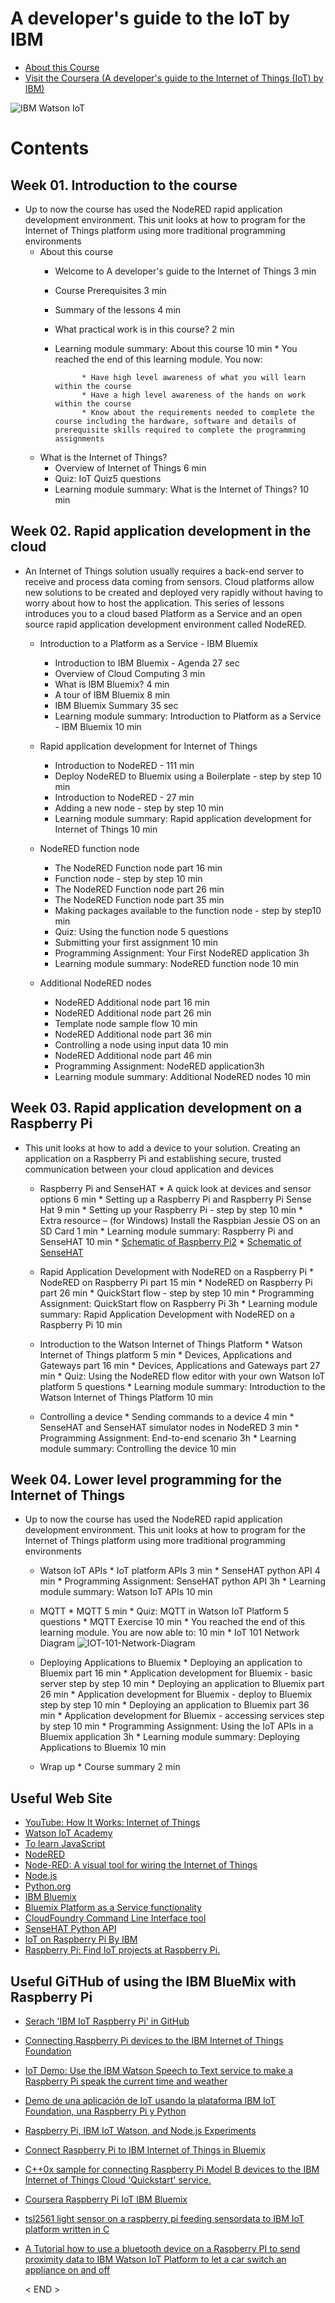 # A developer's guide to the IoT by IBM

* [About this Course](https://github.com/leehaesung/A-developer-s-guide-to-the-IoT-by-IBM/blob/master/01_Lecture_Notes/README.md)
* [Visit the Coursera (A developer's guide to the Internet of Things (IoT) by IBM)](https://www.coursera.org/learn/developer-iot/home/welcome)

![IBM Watson IoT](https://github.com/leehaesung/A-developer-s-guide-to-the-IoT-by-IBM/blob/master/01_Lecture_Notes/ImageFiles/IBM_Watson_IoT.png)

# Contents

## Week 01. Introduction to the course
* Up to now the course has used the NodeRED rapid application development environment. This unit looks at how to program for the Internet of Things platform using more traditional programming environments
   * About this course
        * Welcome to A developer's guide to the Internet of Things 3 min
        * Course Prerequisites 3 min
        * Summary of the lessons 4 min
        * What practical work is in this course? 2 min
        * Learning module summary: About this course 10 min
              * You reached the end of this learning module. You now:
              
                    * Have high level awareness of what you will learn within the course
                    * Have a high level awareness of the hands on work within the course
                    * Know about the requirements needed to complete the course including the hardware, software and details of prerequisite skills required to complete the programming assignments


   * What is the Internet of Things?
        * Overview of Internet of Things 6 min
        * Quiz: IoT Quiz5 questions
        * Learning module summary: What is the Internet of Things? 10 min

## Week 02. Rapid application development in the cloud
 * An Internet of Things solution usually requires a back-end server to receive and process data coming from sensors. Cloud platforms allow new solutions to be created and deployed very rapidly without having to worry about how to host the application. This series of lessons introduces you to a cloud based Platform as a Service and an open source rapid application development environment called NodeRED.
    * Introduction to a Platform as a Service - IBM Bluemix
        * Introduction to IBM Bluemix - Agenda 27 sec
        * Overview of Cloud Computing 3 min
        * What is IBM Bluemix? 4 min
        * A tour of IBM Bluemix 8 min
        * IBM Bluemix Summary 35 sec
        * Learning module summary: Introduction to Platform as a Service - IBM Bluemix 10 min

    * Rapid application development for Internet of Things
        * Introduction to NodeRED - 111 min
        * Deploy NodeRED to Bluemix using a Boilerplate - step by step 10 min
        * Introduction to NodeRED - 27 min
        * Adding a new node - step by step 10 min
        * Learning module summary: Rapid application development for Internet of Things 10 min
    
    * NodeRED function node
        * The NodeRED Function node part 16 min
        * Function node - step by step 10 min
        * The NodeRED Function node part 26 min
        * The NodeRED Function node part 35 min
        * Making packages available to the function node - step by step10 min
        * Quiz: Using the function node 5 questions
        * Submitting your first assignment 10 min 
        * Programming Assignment: Your First NodeRED application 3h
        * Learning module summary: NodeRED function node 10 min
        
    * Additional NodeRED nodes
        * NodeRED Additional node part 16 min
        * NodeRED Additional node part 26 min
        * Template node sample flow 10 min
        * NodeRED Additional node part 36 min
        * Controlling a node using input data 10 min
        * NodeRED Additional node part 46 min
        * Programming Assignment: NodeRED application3h
        * Learning module summary: Additional NodeRED nodes 10 min

## Week 03. Rapid application development on a Raspberry Pi
* This unit looks at how to add a device to your solution. Creating an application on a Raspberry Pi and establishing secure, trusted communication between your cloud application and devices
    * Raspberry Pi and SenseHAT
          * A quick look at devices and sensor options 6 min
          * Setting up a Raspberry Pi and Raspberry Pi Sense Hat 9 min
          * Setting up your Raspberry Pi - step by step 10 min
          * Extra resource – (for Windows) Install the Raspbian Jessie OS on an SD Card 1 min
          * Learning module summary: Raspberry Pi and SenseHAT 10 min
          * [Schematic of Raspberry Pi2](https://github.com/leehaesung/A-developer-s-guide-to-the-IoT-by-IBM/blob/master/03_RaspberryPi2/Raspberry-Pi-B-Plus-V1.2-Schematics.pdf)
          * [Schematic of SenseHAT](https://github.com/leehaesung/A-developer-s-guide-to-the-IoT-by-IBM/blob/master/04_Pi_Sense_HAT/Sense-HAT-V1_0.pdf) 
          
    * Rapid Application Development with NodeRED on a Raspberry Pi
          * NodeRED on Raspberry Pi part 15 min
          * NodeRED on Raspberry Pi part 26 min
          * QuickStart flow - step by step 10 min
          * Programming Assignment: QuickStart flow on Raspberry Pi 3h
          * Learning module summary: Rapid Application Development with NodeRED on a Raspberry Pi 10 min

    * Introduction to the Watson Internet of Things Platform
          * Watson Internet of Things platform 5 min
          * Devices, Applications and Gateways part 16 min
          * Devices, Applications and Gateways part 27 min
          * Quiz: Using the NodeRED flow editor with your own Watson IoT platform 5 questions
          * Learning module summary: Introduction to the Watson Internet of Things Platform 10 min

    * Controlling a device
          * Sending commands to a device 4 min
          * SenseHAT and SenseHAT simulator nodes in NodeRED 3 min
          * Programming Assignment: End-to-end scenario 3h
          * Learning module summary: Controlling the device 10 min

## Week 04. Lower level programming for the Internet of Things
* Up to now the course has used the NodeRED rapid application development environment. This unit looks at how to program for the Internet of Things platform using more traditional programming environments
    * Watson IoT APIs
          * IoT platform APIs 3 min
          * SenseHAT python API 4 min
          * Programming Assignment: SenseHAT python API 3h
          * Learning module summary: Watson IoT APIs 10 min

    * MQTT
          * MQTT 5 min
          * Quiz: MQTT in Watson IoT Platform 5 questions
          * MQTT Exercise 10 min
          * You reached the end of this learning module. You are now able to: 10 min
          * IoT 101 Network Diagram 
           ![IOT-101-Network-Diagram](https://github.com/leehaesung/A-developer-s-guide-to-the-IoT-by-IBM/blob/master/01_Lecture_Notes/ImageFiles/IOT-101-Network-Diagram-FINAL-01.png)
           
    * Deploying Applications to Bluemix
          * Deploying an application to Bluemix part 16 min
          * Application development for Bluemix - basic server step by step 10 min
          * Deploying an application to Bluemix part 26 min
          * Application development for Bluemix - deploy to Bluemix step by step 10 min
          * Deploying an application to Bluemix part 36 min
          * Application development for Bluemix - accessing services step by step 10 min
          * Programming Assignment: Using the IoT APIs in a Bluemix application 3h
          * Learning module summary: Deploying Applications to Bluemix 10 min
  
    * Wrap up
          * Course summary 2 min


## Useful Web Site
* [YouTube: How It Works: Internet of Things](https://youtu.be/QSIPNhOiMoE)
* [Watson IoT Academy](https://www.iot-academy.info/)
* [To learn JavaScript](http://www.w3schools.com/js/)
* [NodeRED](http://nodered.org/docs/)
* [Node-RED: A visual tool for wiring the Internet of Things](http://nodered.org/?cm_mc_uid=06583862420914669164974&cm_mc_sid_50200000=1469855535)
* [Node.js](https://nodejs.org)
* [Python.org](https://www.python.org)
* [IBM Bluemix](https://www.bluemix.net)
* [Bluemix Platform as a Service functionality](http://docs.cloudfoundry.org)
* [CloudFoundry Command Line Interface tool](https://github.com/cloudfoundry/cli/releases)
* [SenseHAT Python API](http://pythonhosted.org/sense-hat/)
* [IoT on Raspberry Pi By IBM](http://www.ibm.com/internet-of-things/ecosystem/devices/raspberry-pi/)
* [Raspberry Pi: Find IoT projects at Raspberry Pi.](https://www.raspberrypi.org/?s=IoT&cm_mc_uid=06583862420914669164974&cm_mc_sid_50200000=1469855535)

## Useful GiTHub of using the IBM BlueMix with Raspberry Pi
* [Serach 'IBM IoT Raspberry Pi' in GitHub](https://github.com/search?utf8=%E2%9C%93&q=IBM+IoT+Raspberry+Pi&type=Repositories&ref=searchresults)
* [Connecting Raspberry Pi devices to the IBM Internet of Things Foundation](https://github.com/ibm-messaging/iot-raspberrypi)
* [IoT Demo: Use the IBM Watson Speech to Text service to make a Raspberry Pi speak the current time and weather](https://github.com/watson-developer-cloud/raspberry-pi-time-weather-demo)
* [Demo de una aplicación de IoT usando la plataforma IBM IoT Foundation, una Raspberry Pi y Python](https://github.com/betabeers/ibm-iot-raspberry-python)
* [Raspberry Pi, IBM IoT Watson, and Node.js Experiments](https://github.com/edm00se/iot-pi)
* [Connect Raspberry Pi to IBM Internet of Things in Bluemix](https://github.com/hansb001/IoTRaspberryPiBluemix)
* [C++0x sample for connecting Raspberry Pi Model B devices to the IBM Internet of Things Cloud 'Quickstart' service.](https://github.com/nweedon/iot-raspberrypi-0x)
* [Coursera Raspberry Pi IoT IBM Bluemix
](https://github.com/juanjordaan/courseraIoT)
* [tsl2561 light sensor on a raspberry pi feeding sensordata to IBM IoT platform written in C](https://github.com/pmvester/tsl2561)
* [A Tutorial how to use a bluetooth device on a Raspberry PI to send proximity data to IBM Watson IoT Platform to let a car switch an appliance on and off](https://github.com/joetriskaide/car-meets-home)

    
    
  < END >  
